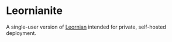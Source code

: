 # Leornianite

A single-user version of [Leornian](https://github.com/djramones/leornian) intended for private, self-hosted deployment.
